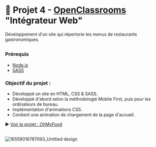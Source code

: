 # 🍛 Projet 4 - [OpenClassrooms](https://openclassrooms.com/fr/) "Intégrateur Web"
Développement d'un site qui répertorie les menus de restaurants gastronomiques.

##
### Prérequis
- [Node.js](https://nodejs.org/en)
- [SASS](https://sass-lang.com/)

### Objectif du projet : 
- Développé un site en HTML, CSS & SASS.
- Développé d'abord selon la méthodologie Mobile First, puis pour les ordinateurs de bureau.
- Implémentation d'animations CSS.
- Contient une animation de chargement de la page d'accueil.

▶ [Voir le projet : OhMyFood](https://skies-land.github.io/Projet_4_OpenClassrooms_-_OhMyFood/) </br> </br>

![16559016787093_Untitled design](https://github.com/Skies-Land/Projet_4_OpenClassrooms_-_OhMyFood/assets/146822518/f8dd78d0-be14-488e-af94-c0805029d3f4)
